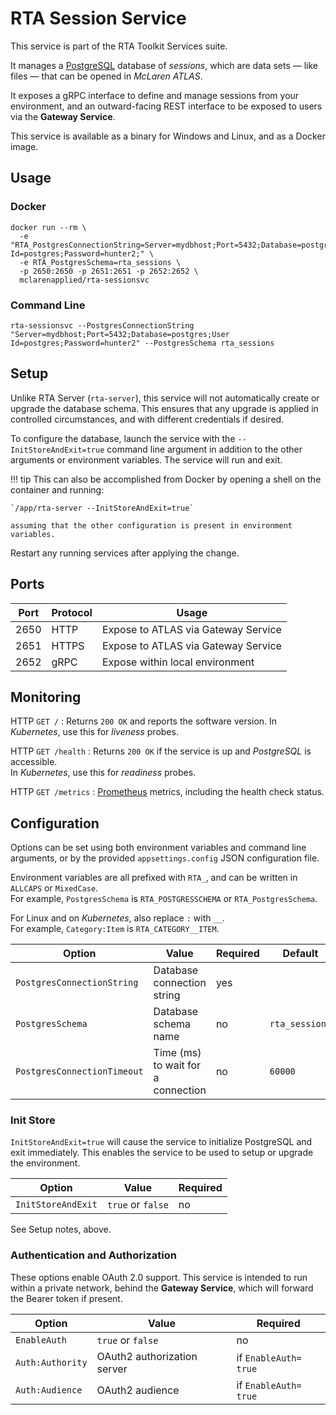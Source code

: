 # RTA Session Service

This service is part of the RTA Toolkit Services suite.

It manages a [PostgreSQL](https://www.postgresql.org/) database of _sessions_, which are data sets &mdash; like files &mdash; that can be opened in _McLaren ATLAS_.

It exposes a gRPC interface to define and manage sessions from your environment, and an outward-facing REST interface to be exposed to users via the **Gateway Service**.

This service is available as a binary for Windows and Linux, and as a Docker image.

## Usage

### Docker

```
docker run --rm \
  -e "RTA_PostgresConnectionString=Server=mydbhost;Port=5432;Database=postgres;User Id=postgres;Password=hunter2;" \
  -e RTA_PostgresSchema=rta_sessions \
  -p 2650:2650 -p 2651:2651 -p 2652:2652 \
  mclarenapplied/rta-sessionsvc
```

### Command Line

```
rta-sessionsvc --PostgresConnectionString "Server=mydbhost;Port=5432;Database=postgres;User Id=postgres;Password=hunter2" --PostgresSchema rta_sessions
```

## Setup

Unlike RTA Server (`rta-server`), this service will not automatically create or upgrade the database schema.
This ensures that any upgrade is applied in controlled circumstances, and with different credentials if desired.

To configure the database, launch the service with the `--InitStoreAndExit=true` command line argument in addition to the other arguments or environment variables.
The service will run and exit.

!!! tip
	This can also be accomplished from Docker by opening a shell on the container and running:

	`/app/rta-server --InitStoreAndExit=true`

	assuming that the other configuration is present in environment variables.

Restart any running services after applying the change.

## Ports

| Port | Protocol   | Usage                               |
|------|------------|-------------------------------------|
| 2650 | HTTP       | Expose to ATLAS via Gateway Service |
| 2651 | HTTPS      | Expose to ATLAS via Gateway Service |
| 2652 | gRPC       | Expose within local environment     |

## Monitoring

HTTP `GET /`
: Returns `200 OK` and reports the software version.
  In _Kubernetes_, use this for _liveness_ probes.

HTTP `GET /health`
: Returns `200 OK` if the service is up and _PostgreSQL_ is accessible.  
  In _Kubernetes_, use this for _readiness_ probes.

HTTP `GET /metrics`
: [Prometheus](https://prometheus.io/) metrics, including the health check status.

## Configuration

Options can be set using both environment variables and command line arguments, or by the provided `appsettings.config` JSON configuration file.

Environment variables are all prefixed with `RTA_`, and can be written in `ALLCAPS` or `MixedCase`.  
For example, `PostgresSchema` is `RTA_POSTGRESSCHEMA` or `RTA_PostgresSchema`.

For Linux and on _Kubernetes_, also replace `:` with `__`.  
For example, `Category:Item` is `RTA_CATEGORY__ITEM`.

| Option                      | Value                              | Required       | Default        |
|-----------------------------|------------------------------------|----------------|----------------|
| `PostgresConnectionString`  | Database connection string         | yes            |                |
| `PostgresSchema`            | Database schema name               | no             | `rta_sessions` |
| `PostgresConnectionTimeout` | Time (ms) to wait for a connection | no             | `60000`        |

### Init Store

`InitStoreAndExit=true` will cause the service to initialize PostgreSQL and exit immediately.
This enables the service to be used to setup or upgrade the environment.

| Option               | Value                       | Required             |
|----------------------|-----------------------------|----------------------|
| `InitStoreAndExit`   | `true` or `false`           | no                   |

See Setup notes, above.

### Authentication and Authorization

These options enable OAuth 2.0 support.
This service is intended to run within a private network, behind the **Gateway Service**, which will forward the Bearer token if present. 

| Option               | Value                       | Required             |
|----------------------|-----------------------------|----------------------|
| `EnableAuth`         | `true` or `false`           | no                   |
| `Auth:Authority`     | OAuth2 authorization server | if `EnableAuth=​true` |
| `Auth:Audience`      | OAuth2 audience             | if `EnableAuth=​true` |
